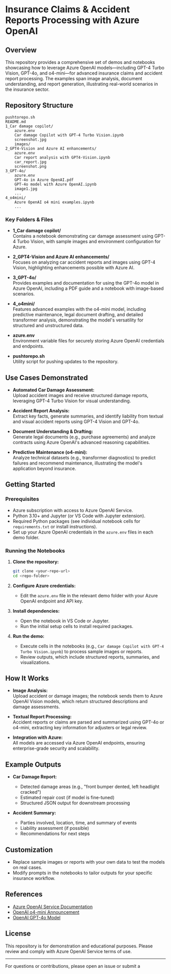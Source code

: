 # Insurance Claims & Accident Reports Processing with Azure OpenAI

## Overview

This repository provides a comprehensive set of demos and notebooks showcasing how to leverage Azure OpenAI models—including GPT-4 Turbo Vision, GPT-4o, and o4-mini—for advanced insurance claims and accident report processing. The examples span image analysis, document understanding, and report generation, illustrating real-world scenarios in the insurance sector.

## Repository Structure

```
pushtorepo.sh
README.md
1_Car damage copilot/
    azure.env
    Car damage Copilot with GPT-4 Turbo Vision.ipynb
    screenshot.jpg
    images/
2_GPT4-Vision and Azure AI enhancements/
    azure.env
    Car report analysis with GPT4-Vision.ipynb
    car_report.jpg
    screenshot.png
3_GPT-4o/
    azure.env
    GPT-4o in Azure OpenAI.pdf
    GPT-4o model with Azure OpenAI.ipynb
    image1.jpg
    ...
4_o4mini/
    Azure OpenAI o4 mini examples.ipynb
    ...
```

### Key Folders & Files

- **1_Car damage copilot/**  
  Contains a notebook demonstrating car damage assessment using GPT-4 Turbo Vision, with sample images and environment configuration for Azure.

- **2_GPT4-Vision and Azure AI enhancements/**  
  Focuses on analyzing car accident reports and images using GPT-4 Vision, highlighting enhancements possible with Azure AI.

- **3_GPT-4o/**  
  Provides examples and documentation for using the GPT-4o model in Azure OpenAI, including a PDF guide and a notebook with image-based scenarios.

- **4_o4mini/**  
  Features advanced examples with the o4-mini model, including predictive maintenance, legal document drafting, and detailed transformer analysis, demonstrating the model's versatility for structured and unstructured data.

- **azure.env**  
  Environment variable files for securely storing Azure OpenAI credentials and endpoints.

- **pushtorepo.sh**  
  Utility script for pushing updates to the repository.

## Use Cases Demonstrated

- **Automated Car Damage Assessment:**  
  Upload accident images and receive structured damage reports, leveraging GPT-4 Turbo Vision for visual understanding.

- **Accident Report Analysis:**  
  Extract key facts, generate summaries, and identify liability from textual and visual accident reports using GPT-4 Vision and GPT-4o.

- **Document Understanding & Drafting:**  
  Generate legal documents (e.g., purchase agreements) and analyze contracts using Azure OpenAI's advanced reasoning capabilities.

- **Predictive Maintenance (o4-mini):**  
  Analyze technical datasets (e.g., transformer diagnostics) to predict failures and recommend maintenance, illustrating the model's application beyond insurance.

## Getting Started

### Prerequisites

- Azure subscription with access to Azure OpenAI Service.
- Python 3.10+ and Jupyter (or VS Code with Jupyter extension).
- Required Python packages (see individual notebook cells for `requirements.txt` or install instructions).
- Set up your Azure OpenAI credentials in the `azure.env` files in each demo folder.

### Running the Notebooks

1. **Clone the repository:**
   ```sh
   git clone <your-repo-url>
   cd <repo-folder>
   ```

2. **Configure Azure credentials:**
   - Edit the `azure.env` file in the relevant demo folder with your Azure OpenAI endpoint and API key.

3. **Install dependencies:**
   - Open the notebook in VS Code or Jupyter.
   - Run the initial setup cells to install required packages.

4. **Run the demo:**
   - Execute cells in the notebooks (e.g., `Car damage Copilot with GPT-4 Turbo Vision.ipynb`) to process sample images or reports.
   - Review outputs, which include structured reports, summaries, and visualizations.

## How It Works

- **Image Analysis:**  
  Upload accident or damage images; the notebook sends them to Azure OpenAI Vision models, which return structured descriptions and damage assessments.

- **Textual Report Processing:**  
  Accident reports or claims are parsed and summarized using GPT-4o or o4-mini, extracting key information for adjusters or legal review.

- **Integration with Azure:**  
  All models are accessed via Azure OpenAI endpoints, ensuring enterprise-grade security and scalability.

## Example Outputs

- **Car Damage Report:**  
  - Detected damage areas (e.g., "front bumper dented, left headlight cracked")
  - Estimated repair cost (if model is fine-tuned)
  - Structured JSON output for downstream processing

- **Accident Summary:**  
  - Parties involved, location, time, and summary of events
  - Liability assessment (if possible)
  - Recommendations for next steps

## Customization

- Replace sample images or reports with your own data to test the models on real cases.
- Modify prompts in the notebooks to tailor outputs for your specific insurance workflow.

## References

- [Azure OpenAI Service Documentation](https://learn.microsoft.com/en-us/azure/ai-services/openai/)
- [OpenAI o4-mini Announcement](https://azure.microsoft.com/en-us/blog/o3-and-o4-mini-unlock-enterprise-agent-workflows-with-next-level-reasoning-ai-with-azure-ai-foundry-and-github/)
- [OpenAI GPT-4o Model](https://openai.com/index/introducing-o3-and-o4-mini/)

## License

This repository is for demonstration and educational purposes. Please review and comply with Azure OpenAI Service terms of use.

---

For questions or contributions, please open an issue or submit a

